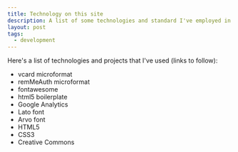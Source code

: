 ```yaml
---
title: Technology on this site
description: A list of some technologies and standard I've employed in the making of this site.
layout: post
tags: 
  - development
---
```


Here's a list of technologies and projects that I've used (links to follow):

- vcard microformat
- remMeAuth microformat
- fontawesome
- html5 boilerplate
- Google Analytics
- Lato font
- Arvo font
- HTML5
- CSS3
- Creative Commons
